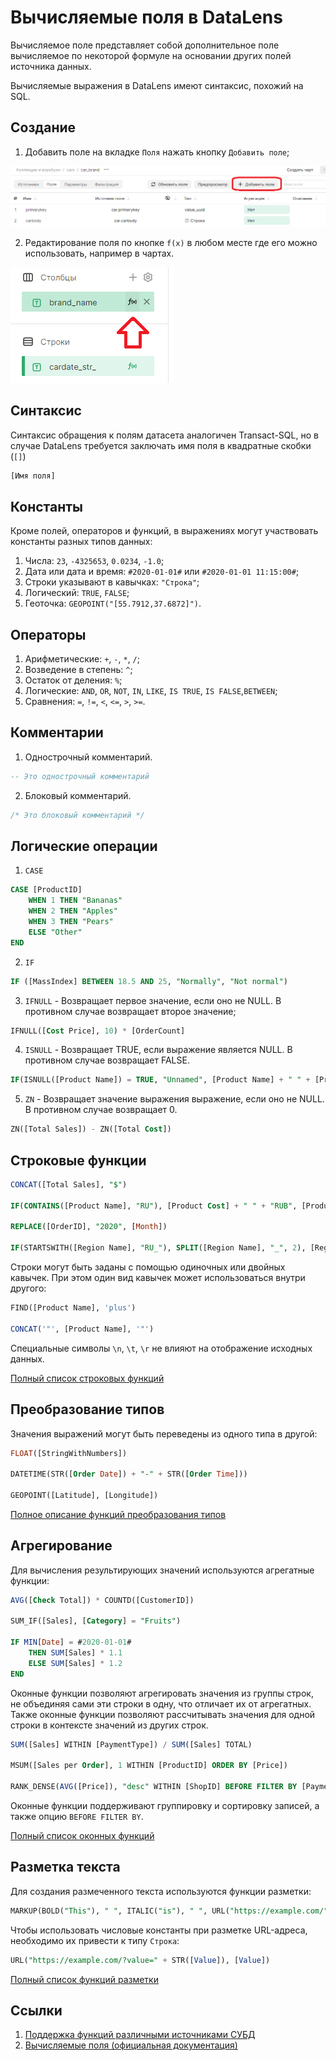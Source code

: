 # Вычисляемые поля в DataLens

Вычисляемое поле представляет собой дополнительное поле вычисляемое по некоторой формуле на основании других полей источника данных.

Вычисляемые выражения в DataLens имеют синтаксис, похожий на SQL.

## Создание

1. Добавить поле на вкладке `Поля` нажать кнопку `Добавить поле`;

![Добавить поле на вкладке Поля](image/calcfield_new.png)

2. Редактирование поля по кнопке `f(x)` в любом месте где его можно использовать, например в чартах.

![Редактирование поля по кнопке](image/calcfield_new_chart.png)

## Синтаксис

Синтаксис обращения к полям датасета аналогичен Transact-SQL, но в случае DataLens требуется заключать имя поля в квадратные скобки (`[]`)

```sql
[Имя поля]
```

## Константы

Кроме полей, операторов и функций, в выражениях могут участвовать константы разных типов данных:

1. Числа: `23`, `-4325653`, `0.0234`, `-1.0`;
2. Дата или дата и время: `#2020-01-01#` или `#2020-01-01 11:15:00#`;
3. Строки указывают в кавычках: `"Строка"`;
4. Логический: `TRUE`, `FALSE`;
5. Геоточка: `GEOPOINT("[55.7912,37.6872]")`.

## Операторы

1. Арифметические: `+`, `-`, `*`, `/`;
2. Возведение в степень: `^`;
3. Остаток от деления: `%`;
4. Логические: `AND`, `OR`, `NOT`, `IN`, `LIKE`, `IS TRUE`, `IS FALSE`,`BETWEEN`;
5. Сравнения: `=`, `!=`, `<`, `<=`, `>`, `>=`.

## Комментарии

1. Однострочный комментарий.
```sql
-- Это однострочный комментарий
```

2. Блоковый комментарий.
```sql
/* Это блоковый комментарий */
```

## Логические операции

1. `CASE`
```sql
CASE [ProductID]
    WHEN 1 THEN "Bananas"
    WHEN 2 THEN "Apples"
    WHEN 3 THEN "Pears"
    ELSE "Other"
END
```

2. `IF`
```sql
IF ([MassIndex] BETWEEN 18.5 AND 25, "Normally", "Not normal")
```

3. `IFNULL` - Возвращает первое значение, если оно не NULL. В противном случае возвращает второе значение;

```sql
IFNULL([Cost Price], 10) * [OrderCount]
```

4. `ISNULL` - Возвращает TRUE, если выражение является NULL. В противном случае возвращает FALSE.

```sql
IF(ISNULL([Product Name]) = TRUE, "Unnamed", [Product Name] + " " + [ProductID])
```

5. `ZN` - Возвращает значение выражения выражение, если оно не NULL. В противном случае возвращает 0.

```sql
ZN([Total Sales]) - ZN([Total Cost])
```

## Строковые функции

```sql
CONCAT([Total Sales], "$")

IF(CONTAINS([Product Name], "RU"), [Product Cost] + " " + "RUB", [Product Cost] + " " + "USD")

REPLACE([OrderID], "2020", [Month])

IF(STARTSWITH([Region Name], "RU_"), SPLIT([Region Name], "_", 2), [Region Name])
```

Строки могут быть заданы с помощью одиночных или двойных кавычек. При этом один вид кавычек может использоваться внутри другого:
```sql
FIND([Product Name], 'plus')

CONCAT('"', [Product Name], '"')
```

Специальные символы `\n`, `\t`, `\r` не влияют на отображение исходных данных.

[Полный список строковых функций](https://datalens.tech/docs/ru/function-ref/string-functions.html)

## Преобразование типов
Значения выражений могут быть переведены из одного типа в другой:
```sql
FLOAT([StringWithNumbers])

DATETIME(STR([Order Date]) + "-" + STR([Order Time]))

GEOPOINT([Latitude], [Longitude])
```

[Полное описание функций преобразования типов](https://datalens.tech/docs/ru/function-ref/type-conversion-functions.html)

## Агрегирование
Для вычисления результирующих значений используются агрегатные функции:

```sql
AVG([Check Total]) * COUNTD([CustomerID])

SUM_IF([Sales], [Category] = "Fruits")

IF MIN[Date] = #2020-01-01#
    THEN SUM[Sales] * 1.1
    ELSE SUM[Sales] * 1.2
END
```

Оконные функции позволяют агрегировать значения из группы строк, не объединяя сами эти строки в одну, что отличает их от агрегатных. Также оконные функции позволяют рассчитывать значения для одной строки в контексте значений из других строк.

```sql
SUM([Sales] WITHIN [PaymentType]) / SUM([Sales] TOTAL)

MSUM([Sales per Order], 1 WITHIN [ProductID] ORDER BY [Price])

RANK_DENSE(AVG([Price]), "desc" WITHIN [ShopID] BEFORE FILTER BY [PaymentType])
```

Оконные функции поддерживают группировку и сортировку записей, а также опцию `BEFORE FILTER BY`.

[Полный список оконных функций](https://datalens.tech/docs/ru/function-ref/window-functions.html)

## Разметка текста
Для создания размеченного текста используются функции разметки:
```sql
MARKUP(BOLD("This"), " ", ITALIC("is"), " ", URL("https://example.com/", [LinkName]))
```

Чтобы использовать числовые константы при разметке URL-адреса, необходимо их привести к типу `Строка`:

```sql
URL("https://example.com/?value=" + STR([Value]), [Value])
```

[Полный список функций разметки](https://datalens.tech/docs/ru/function-ref/markup-functions.html)

## Ссылки

1. [Поддержка функций различными источниками СУБД](https://datalens.tech/docs/ru/function-ref/availability.html)
2. [Вычисляемые поля (официальная документация)](https://datalens.tech/docs/ru/concepts/calculations/)